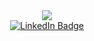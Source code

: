 <div id="header" align="center">
  <img src="https://media.giphy.com/media/zhYSVCirREeIZtONCI/giphy.gif"/>
</div>
<div id="header" align="center">

  <a href="https://www.linkedin.com/in/boris-teplitskiy-54a490249">
    <img src="https://img.shields.io/badge/LinkedIn-blue?style=for-the-badge&logo=linkedin&logoColor=white" alt="LinkedIn Badge"/>
  
 
</div>
